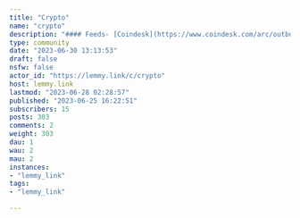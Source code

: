 ```yaml
---
title: "Crypto" 
name: "crypto"
description: "#### Feeds- [Coindesk](https://www.coindesk.com/arc/outboundfeeds/rss/)- [Bitcoin.com](https://news.bitcoin.com/feed/)"
type: community
date: "2023-06-30 13:13:53"
draft: false
nsfw: false
actor_id: "https://lemmy.link/c/crypto"
host: lemmy.link
lastmod: "2023-06-28 02:28:57"
published: "2023-06-25 16:22:51"
subscribers: 15
posts: 303
comments: 2
weight: 303
dau: 1
wau: 2
mau: 2
instances:
- "lemmy_link"
tags: 
- "lemmy_link"

---
```

